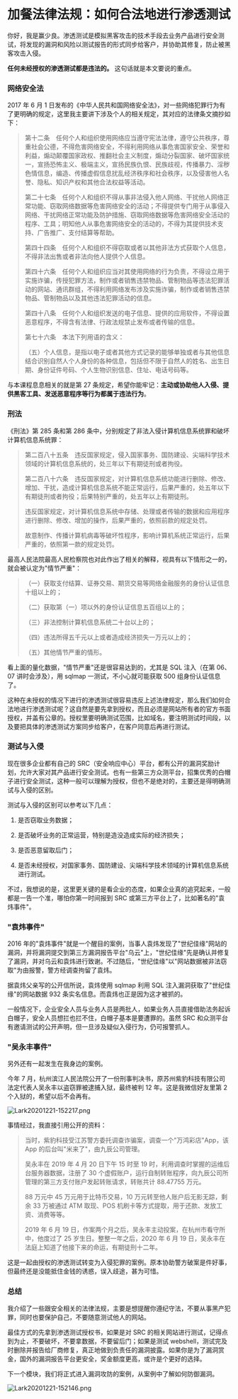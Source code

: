 # 加餐法律法规：如何合法地进行渗透测试

你好，我是赢少良。渗透测试是模拟黑客攻击的技术手段去业务产品进行安全测试，将发现的漏洞和风险以测试报告的形式同步给客户，并协助其修复，防止被黑客攻击入侵。

**任何未经授权的渗透测试都是违法的。** 这句话就是本文要说的重点。

### 网络安全法

2017 年 6 月 1 日发布的《中华人民共和国网络安全法》，对一些网络犯罪行为有了更明确的规定，这里我主要讲下涉及个人的相关规定，其对应的法律条文摘抄如下：
> 第十二条　任何个人和组织使用网络应当遵守宪法法律，遵守公共秩序，尊重社会公德，不得危害网络安全，不得利用网络从事危害国家安全、荣誉和利益，煽动颠覆国家政权、推翻社会主义制度，煽动分裂国家、破坏国家统一，宣扬恐怖主义、极端主义，宣扬民族仇恨、民族歧视，传播暴力、淫秽色情信息，编造、传播虚假信息扰乱经济秩序和社会秩序，以及侵害他人名誉、隐私、知识产权和其他合法权益等活动。
>
> 第二十七条　任何个人和组织不得从事非法侵入他人网络、干扰他人网络正常功能、窃取网络数据等危害网络安全的活动；不得提供专门用于从事侵入网络、干扰网络正常功能及防护措施、窃取网络数据等危害网络安全活动的程序、工具；明知他人从事危害网络安全的活动的，不得为其提供技术支持、广告推广、支付结算等帮助。
>
> 第四十四条　任何个人和组织不得窃取或者以其他非法方式获取个人信息，不得非法出售或者非法向他人提供个人信息。
>
> 第四十六条　任何个人和组织应当对其使用网络的行为负责，不得设立用于实施诈骗，传授犯罪方法，制作或者销售违禁物品、管制物品等违法犯罪活动的网站、通讯群组，不得利用网络发布涉及实施诈骗，制作或者销售违禁物品、管制物品以及其他违法犯罪活动的信息。
>
> 第四十八条　任何个人和组织发送的电子信息、提供的应用软件，不得设置恶意程序，不得含有法律、行政法规禁止发布或者传输的信息。
>
> 第七十六条　本法下列用语的含义：  
>
> （五）个人信息，是指以电子或者其他方式记录的能够单独或者与其他信息结合识别自然人个人身份的各种信息，包括但不限于自然人的姓名、出生日期、身份证件号码、个人生物识别信息、住址、电话号码等。

与本课程息息相关的就是第 27 条规定，希望你能牢记：**主动或协助他人入侵、提供黑客工具、发送恶意程序等行为都属于违法行为**。

### 刑法

《刑法》第 285 条和第 286 条中，分别规定了非法入侵计算机信息系统罪和破坏计算机信息系统罪：
> 第二百八十五条　违反国家规定，侵入国家事务、国防建设、尖端科学技术领域的计算机信息系统的，处三年以下有期徒刑或者拘役。
>
> 第二百八十六条　违反国家规定，对计算机信息系统功能进行删除、修改、增加、干扰，造成计算机信息系统不能正常运行，后果严重的，处五年以下有期徒刑或者拘役；后果特别严重的，处五年以上有期徒刑。
>
> 违反国家规定，对计算机信息系统中存储、处理或者传输的数据和应用程序进行删除、修改、增加的操作，后果严重的，依照前款的规定处罚。
>
> 故意制作、传播计算机病毒等破坏性程序，影响计算机系统正常运行，后果严重的，依照第一款的规定处罚。

最高人民法院最高人民检察院也对此作出了相关的解释，视具有以下情形之一的，就会被认定为"情节严重"：
> （一）获取支付结算、证券交易、期货交易等网络金融服务的身份认证信息十组以上的；  
>
> （二）获取第（一）项以外的身份认证信息五百组以上的；  
>
> （三）非法控制计算机信息系统二十台以上的；  
>
> （四）违法所得五千元以上或者造成经济损失一万元以上的；  
>
> （五）其他情节严重的情形。

看上面的量化数据，"情节严重"还是很容易达到的，尤其是 SQL 注入（在第 06、07 讲时会涉及），用 sqlmap 一测试，不小心就可能获取 500 组身份认证信息了。

这种在未授权的情况下进行的渗透测试很容易违反上述法律规定，那么我们如何合法地进行渗透测试呢？这自然是要先拿到授权，而且必须是网站所有者的官方书面授权，并盖有公章的。授权里要明确测试范围，比如域名，要注明测试时间段，以及要把具体的渗透测试方案同步给客户，在客户同意后再进行测试。

### 测试与入侵

现在很多企业都有自己的 SRC（安全响应中心）平台，都有公开的漏洞奖励计划，允许大家对其产品进行安全测试。也有一些第三方众测平台，招集优秀的白帽子进行安全测试，这种一般可以理解为授权，但也不是绝对的，主要还是得明确测试与入侵的区别。

测试与入侵的区别可以参考以下几点：

1. 是否窃取业务数据；

2. 是否破坏业务的正常运营，特别是造没造成实际的经济损失；

3. 是否恶意留取后门；

4. 是否未经授权，对国家事务、国防建设、尖端科学技术领域的计算机信息系统进行测试。

不过，我想说的是，这里更关键的是看企业的态度，如果企业真的追究起来，一般都是一告一个准，哪怕你第一时间报到 SRC 或第三方平台上了，比如著名的"袁炜事件"。

### "袁炜事件"

2016 年的"袁炜事件"就是一个醒目的案例，当事人袁炜发现了"世纪佳缘"网站的漏洞，并将漏洞提交到第三方漏洞报告平台"乌云"上，"世纪佳缘"先是确认并修复了漏洞，并对乌云和袁炜进行致谢。不过随后，"世纪佳缘"以"网站数据被非法窃取"为由报警，警方经调查拘留了袁炜。

据袁炜父亲写的公开信所说，袁炜使用 sqlmap 利用 SQL 注入漏洞获取了"世纪佳缘"的网站数据 932 条实名信息。而袁炜也正是因为这才被抓的。

一般情况下，企业安全人员与业务人员是两批人，如果业务人员直接借助法务起诉白帽子，安全人员想拦也拦不住，白帽子基本是要遭罪的。虽然 SRC 和众测平台有邀请测试的公开声明，但一旦涉及疑似入侵行为，仍可报警抓人。

### "吴永丰事件"

另外还有一起发生在我身边的案例。

今年 7 月，杭州滨江人民法院公开了一份刑事判决书，原苏州紫豹科技有限公司法定代表人吴永丰以盗窃罪被逮捕入狱，最终被判 12 年。这是我微信好友里第 2 个入狱的，希望以后不会再有。


<Image alt="Lark20201221-152217.png" src="https://s0.lgstatic.com/i/image2/M01/03/A5/Cip5yF_gTTKAeIr8AAZeupD-vY0247.png"/> 


事情经过，我直接引用公开的资料：
> 当时，紫豹科技受江苏警方委托调查诈骗案，调查一个"万鸿彩店"App，该 App 的后台叫"米来了"，由九辰公司管理。
>
> 吴永丰在 2019 年 4 月 20 日下午 15 时至 19 时，利用调查时掌握的运维后台服务器数据，注册了 30 个虚假账户，运行自制转账程序，向九辰公司所管理的第三方支付账户发起转账请求，转账共计 88.47755 万元。
>
> 88 万元中 45 万元用于比特币交易，10 万元转至他人账户后无影无踪，剩余 33 万被通过 ATM 取现、POS 机刷卡等方式提取，用于还款、发放工资、消费等等。
>
> 2019 年 6 月 19 日，作案两个月之后，吴永丰主动投案，在杭州市看守所中，他度过了 25 岁生日。整整一年之后，2020 年 6 月 19 日，吴永丰在法庭上知道了他接下来的命运，有期徒刑十二年。

这是一起由授权的渗透测试转变为入侵犯罪的案例。原本协助警方破案是件好事，但最终还是没能抵住金钱的诱惑，误入歧途，甚为可惜。

### 总结

我介绍了一些跟安全相关的法律法规，主要是想提醒你遵纪守法，不要从事黑产犯罪，同时也要保护自己，不要随意测试他人的网站。

最佳方式的先拿到渗透测试授权书，如果是对 SRC 的相关网站进行测试，记得点到为止，不要破坏，不要拿数据，不要留后门；如果是测试 webshell，测试完及时删除并报告给厂商修复，真正地做到负责任的漏洞披露。如果你是为了漏洞赏金，国外的漏洞报告平台更安全，奖金额度更高，或许是个更好的选择。

下一个模块，我们将正式进入漏洞攻防的案例，从案例中了解如何防御漏洞。


<Image alt="Lark20201221-152146.png" src="https://s0.lgstatic.com/i/image2/M01/03/A5/Cip5yF_gTR-AaFZGAAUXaN1tFUE104.png"/> 


